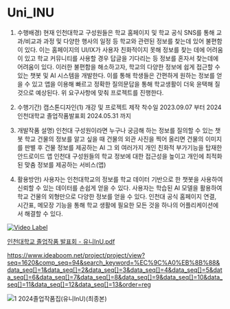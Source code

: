# Uni_INU

1. 수행배경) 
현재 인천대학교 구성원들은 학교 홈페이지 및 학교 공식 SNS를 통해 교과/비교과 과정 및 다양한 행사의 일정 등 학교와 관련된 정보를 찾는데 있어 불편함이 있다.
이는 홈페이지의 UI/IX가 사용자 친화적이지 못해 정보를 찾는 데에 어려움이 있고 학교 커뮤니티를 사용할 경우 답글을 기다리는 등 정보를 혼자서 찾는데에 어려움이 있다.
이러한 불편함을 해소하고자, 학교의 다양한 정보에 쉽게 접근할 수 있는 챗봇 및 AI 시스템을 개발한다. 이를 통해 학생들은 간편하게 원하는 정보를 얻을 수 있고 앱을 이용해 빠르고 정확한 질의문답을 통해 학교생활이 더욱 윤택해 질 것으로 예상된다.
위 요구사항에 맞춰 프로젝트를 진행한다.

2. 수행기간) 
캡스톤디자인(1) 개강 및 프로젝트 제작 착수일 2023.09.07  부터
2024 인천대학교 졸업작품발표회 2024.05.31 까지
   
3. 개발작품 설명) 
인천대 구성원이라면 누구나 궁금해 하는 정보를 질의할 수 있는 챗봇
학교 건물의 정보를 알고 싶을 때 건물의 외관 사진을 찍어 올리면 건물의 이미지를 판별 후 건물 정보를 제공하는 AI
그 외 여러가지 개인 친화적 부가기능을 탑재한 안드로이드 앱
인천대 구성원들의 학교 정보에 대한 접근성을 높이고 개인에 최적화된 맞춤 정보를 제공하는 서비스(앱)

4. 활용방안) 
사용자는 인천대학교의 정보를 학교 데이터 기반으로 한 챗봇을 사용하여 신뢰할 수 있는 데이터를 손쉽게 얻을 수 있다.
사용자는 학습된 AI 모델을 활용하여 학교 건물의 외형만으로 다양한 정보를 얻을 수 있다.
인천대 공식 홈페이지 연결, 시간표, 메모장 기능을 통해 학교 생활에 필요한 모든 것을 하나의 어플리케이션에서 해결할 수 있다.

[![Video Label](http://img.youtube.com/vi/Sdo3TaZb6nI/0.jpg)](https://youtu.be/Sdo3TaZb6nI)


[인천대학교 졸업작품 발표회 - 유니InU.pdf](https://github.com/user-attachments/files/18888995/-.InU.pdf)

https://www.ideaboom.net/project/project/view?seq=1620&comp_seq=94&search_keyword=%EC%9C%A0%EB%8B%88&data_seq[]=1&data_seq[]=2&data_seq[]=3&data_seq[]=4&data_seq[]=5&data_seq[]=6&data_seq[]=7&data_seq[]=8&data_seq[]=9&data_seq[]=10&data_seq[]=11&data_seq[]=12&data_seq[]=13&order=reg

![1  2024졸업작품집(유니InU)(최종본)](https://github.com/user-attachments/assets/73616185-b5e1-4c72-999b-a96def22f573)
